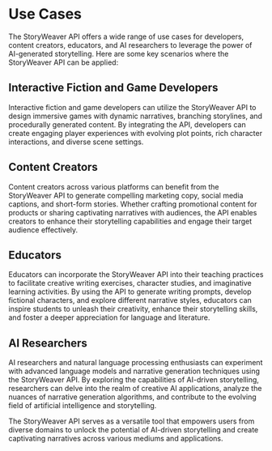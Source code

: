 # Use Cases

The StoryWeaver API offers a wide range of use cases for developers, content creators, educators, and AI researchers to leverage the power of AI-generated storytelling. Here are some key scenarios where the StoryWeaver API can be applied:

## Interactive Fiction and Game Developers

Interactive fiction and game developers can utilize the StoryWeaver API to design immersive games with dynamic narratives, branching storylines, and procedurally generated content. By integrating the API, developers can create engaging player experiences with evolving plot points, rich character interactions, and diverse scene settings.

## Content Creators

Content creators across various platforms can benefit from the StoryWeaver API to generate compelling marketing copy, social media captions, and short-form stories. Whether crafting promotional content for products or sharing captivating narratives with audiences, the API enables creators to enhance their storytelling capabilities and engage their target audience effectively.

## Educators

Educators can incorporate the StoryWeaver API into their teaching practices to facilitate creative writing exercises, character studies, and imaginative learning activities. By using the API to generate writing prompts, develop fictional characters, and explore different narrative styles, educators can inspire students to unleash their creativity, enhance their storytelling skills, and foster a deeper appreciation for language and literature.

## AI Researchers

AI researchers and natural language processing enthusiasts can experiment with advanced language models and narrative generation techniques using the StoryWeaver API. By exploring the capabilities of AI-driven storytelling, researchers can delve into the realm of creative AI applications, analyze the nuances of narrative generation algorithms, and contribute to the evolving field of artificial intelligence and storytelling.

The StoryWeaver API serves as a versatile tool that empowers users from diverse domains to unlock the potential of AI-driven storytelling and create captivating narratives across various mediums and applications.

